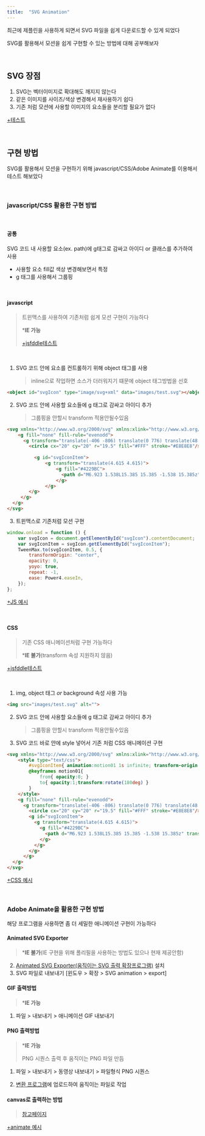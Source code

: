 ```yaml
---
title:  "SVG Animation"
---
```




최근에 제플린을 사용하게 되면서 SVG 파일을 쉽게 다운로드할 수 있게 되었다

SVG를 활용해서 모션을 쉽게 구현할 수 있는 방법에 대해 공부해보자

<br>

## SVG 장점

1.  SVG는 벡터이미지로 확대해도 깨지지 않는다
2.  같은 이미지를 사이즈/색상 변경해서 재사용하기 쉽다
3.  기존 처럼 모션에 사용할 이미지의 요소들을 분리할 필요가 없다

[+테스트](http://code.d2.co.kr/2020/skt_tplace/tablet/plan/images/svg_icon/icon_logo.svg)

<br>

## 구현 방법

SVG를 활용해서 모션을 구현하기 위해 javascript/CSS/Adobe Animate를 이용해서 테스트 해보았다

<br>

### javascript/CSS 활용한 구현 방법

<br>

#### 공통

SVG 코드 내 사용할 요소(ex. path)에 g태그로 감싸고 아이디 or 클래스를 추가하여 사용

- 사용할 요소 fill값 색상 변경해보면서 특정
- g 태그를 사용해서 그룹핑

<br>

####  javascript

> 트윈맥스를 사용하여 기존처럼 쉽게 모션 구현이 가능하다
>
> ***IE 가능**
>
> [+jsfddle테스트](https://jsfiddle.net/hyokim/u1tzres2/)

<br>

1. SVG 코드 안에 요소를 컨트롤하기 위해 object 태그를 사용

   > inline으로 작업하면 소스가 더러워지기 떄문에 object 태그방법을 선호

```html
<object id="svgIcon" type="image/svg+xml" data="images/test.svg"></object>
```

2. SVG 코드 안에 사용할 요소들에 g 태그로 감싸고 아이디 추가

   > 그룹핑을 안할시 transform 적용안될수있음

```html
<svg xmlns="http://www.w3.org/2000/svg" xmlns:xlink="http://www.w3.org/1999/xlink" width="200" height="200" viewBox="0 0 40 40">
    <g fill="none" fill-rule="evenodd">
      <g transform="translate(-406 -806) translate(0 776) translate(48 30) translate(302) translate(56)">
        <circle cx="20" cy="20" r="19.5" fill="#FFF" stroke="#E8E8E8"/>
        
          <g id="svgIconItem">
              <g transform="translate(4.615 4.615)">
                  <g fill="#4229BC">
                    <path d="M6.923 1.538L15.385 15.385 -1.538 15.385z" transform="translate(10 6.923) rotate(90 6.923 8.462)"/>
                  </g>
              </g>
        </g>
     </g>
  </g>
</svg>
```

3. 트윈맥스로 기존처럼 모션 구현

```javascript
window.onload = function () {
	var svgIcon = document.getElementById("svgIcon").contentDocument;
	var svgIconItem = svgIcon.getElementById("svgIconItem");
	TweenMax.to(svgIconItem, 0.5, {
		transformOrigin: "center",
		opacity: 0,
		yoyo: true,
		repeat: -1,
		ease: Power4.easeIn,
	});
};
```

[+JS 예시](https://kimhyoyeong.github.io/tech/assets/html/svg_tweenmax_motion.html)

<br>

#### CSS 

> 기존 CSS 애니메이션처럼 구현 가능하다
>
> ***IE 불가**(transform 속성 지원하지 않음)

[+jsfddle테스트](https://jsfiddle.net/hyokim/wzv902rL/)

<br>

1. img, object 태그 *or* background 속성 사용 가능

```html
<img src="images/test.svg" alt="">
```

2. SVG 코드 안에 사용할 요소들에 g 태그로 감싸고 아이디 추가

   > 그룹핑을 안할시 transform 적용안될수있음

3. SVG 코드 바로 안에 style 넣어서 기존 처럼 CSS 애니메이션 구현

```html
<svg xmlns="http://www.w3.org/2000/svg" xmlns:xlink="http://www.w3.org/1999/xlink" width="200" height="200" viewBox="0 0 40 40">
    <style type="text/css">
        #svgIconItem{ animation:motion01 1s infinite; transform-origin:50% 50%}
        @keyframes motion01{
            from{ opacity:0; }
            to{ opacity:1;transform:rotate(180deg) }
        }
    </style>
    <g fill="none" fill-rule="evenodd">
      <g transform="translate(-406 -806) translate(0 776) translate(48 30) translate(302) translate(56)">
        <circle cx="20" cy="20" r="19.5" fill="#FFF" stroke="#E8E8E8"/>
        <g id="svgIconItem">
          <g transform="translate(4.615 4.615)">
            <g fill="#4229BC">
              <path d="M6.923 1.538L15.385 15.385 -1.538 15.385z" transform="translate(10 6.923) rotate(90 6.923 8.462)"/>
            </g>
          </g>
        </g>
      </g>
  </g>
</svg>
```

[+CSS 예시](https://kimhyoyeong.github.io/tech/assets/html/svg_css_motion.html)

<br>

### Adobe Animate을 활용한 구현 방법

해당 프로그램을 사용하면 좀 더 세밀한 애니메이션 구현이 가능하다 



#### Animated SVG Exporter

> ***IE 불가**(IE 구현을 위해 폴리필을 사용하는 방법도 있으나 현재 제공안함)

2. [Animated SVG Exporter(움직이는 SVG 출력 확장프로그램)](https://exchange.adobe.com/creativecloud.details.7232.animated-svg-exporter.html) 설치
2. SVG 파일로 내보내기 [윈도우 > 확장 > SVG animation > export]



#### GIF  출력방법

> ***IE 가능**

1. 파일 > 내보내기 > 애니메이션 GIF 내보내기



#### PNG 출력방법

> ***IE 가능**
>
> PNG 시퀀스 출력 후 움직이는 PNG 파일 만듬

1. 파일 > 내보내기 > 동영상 내보내기 > 파일형식 PNG 시퀀스

2. [변환 프로그램](https://ezgif.com/apng-maker)에  업로드하여 움직이는 파일로 작업 

   

#### canvas로 출력하는 방법

> [참고페이지](https://helpx.adobe.com/kr/animate/using/creating-publishing-html5-canvas-document.html)



[+animate 예시](https://kimhyoyeong.github.io/tech/assets/html/svg_animate_motion.html)